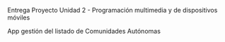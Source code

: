 Entrega Proyecto Unidad 2 - Programación multimedia y de dispositivos móviles

App gestión del listado de Comunidades Autónomas 
